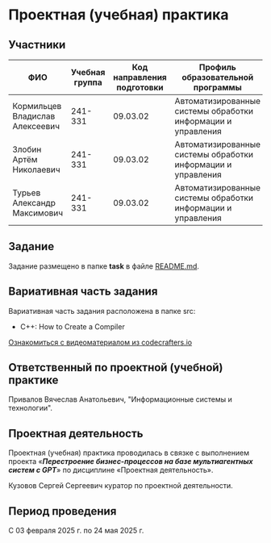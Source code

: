 # Проектная (учебная) практика

## Участники

| ФИО | Учебная группа | Код направления подготовки | Профиль образовательной программы |
|-|-|-|-|
| Кормильцев Владислав Алексеевич | 241-331 | 09.03.02 | Автоматизированные системы обработки информации и управления |
| Злобин Артём Николаевич | 241-331 | 09.03.02 | Автоматизированные системы обработки информации и управления |
| Турьев Александр Максимович | 241-331 | 09.03.02 | Автоматизированные системы обработки информации и управления |

## Задание

Задание размещено в папке **task** в файле [README.md](task/README.md).

## Вариативная часть задания

Вариативная часть задания расположена в папке src:

- C++: How to Create a Compiler

[Ознакомиться с видеоматериалом из codecrafters.io](https://www.youtube.com/watch?v=eF9qWbuQLuw)


## Ответственный по проектной (учебной) практике

Привалов Вячеслав Анатольевич, "Информационные системы и технологии".

## Проектная деятельность

Проектная (учебная) практика проводилась в связке с выполнением проекта «***Перестроение бизнес-процессов на базе мультиагентных систем с GPT***» по дисциплине «Проектная деятельность».

Кузовов Сергей Сергеевич куратор по проектной деятельности.

## Период проведения

С 03 февраля 2025 г. по 24 мая 2025 г.

